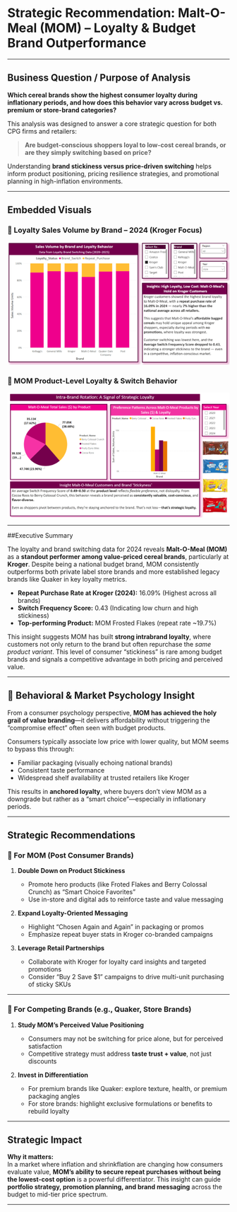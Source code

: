 # Strategic Recommendation: Malt-O-Meal (MOM) – Loyalty & Budget Brand Outperformance

---

## Business Question / Purpose of Analysis

**Which cereal brands show the highest consumer loyalty during inflationary periods, and how does this behavior vary across budget vs. premium or store-brand categories?**

This analysis was designed to answer a core strategic question for both CPG firms and retailers:  
> **Are budget-conscious shoppers loyal to low-cost cereal brands, or are they simply switching based on price?**  

Understanding **brand stickiness versus price-driven switching** helps inform product positioning, pricing resilience strategies, and promotional planning in high-inflation environments.

---

## Embedded Visuals

### 🔹 Loyalty Sales Volume by Brand – 2024 (Kroger Focus)
![Loyalty Sales Volume](../Images/loyalty_sales_volume_by_brand2_2024.png)

### 🔹 MOM Product-Level Loyalty & Switch Behavior
![MOM Loyalty Spotlight](../Images/mom_intra_brand_loyalty_spotlight2.png)

---

##Executive Summary

The loyalty and brand switching data for 2024 reveals **Malt-O-Meal (MOM)** as a **standout performer among value-priced cereal brands**, particularly at **Kroger**. Despite being a national budget brand, MOM consistently outperforms both private label store brands and more established legacy brands like Quaker in key loyalty metrics.

- **Repeat Purchase Rate at Kroger (2024):** 16.09% (Highest across all brands)
- **Switch Frequency Score:** 0.43 (Indicating low churn and high stickiness)
- **Top-performing Product:** MOM Frosted Flakes (repeat rate ~19.7%)

This insight suggests MOM has built **strong intrabrand loyalty**, where customers not only return to the brand but often repurchase the *same product variant*. This level of consumer “stickiness” is rare among budget brands and signals a competitive advantage in both pricing and perceived value.

---

## 🧩 Behavioral & Market Psychology Insight

From a consumer psychology perspective, **MOM has achieved the holy grail of value branding**—it delivers affordability without triggering the “compromise effect” often seen with budget products.

Consumers typically associate low price with lower quality, but MOM seems to bypass this through:
- Familiar packaging (visually echoing national brands)
- Consistent taste performance
- Widespread shelf availability at trusted retailers like Kroger

This results in **anchored loyalty**, where buyers don’t view MOM as a downgrade but rather as a “smart choice”—especially in inflationary periods.

---

##  Strategic Recommendations

### 🔹 For MOM (Post Consumer Brands)
1. **Double Down on Product Stickiness**
   - Promote hero products (like Froted Flakes and Berry Colossal Crunch) as “Smart Choice Favorites”
   - Use in-store and digital ads to reinforce taste and value messaging

2. **Expand Loyalty-Oriented Messaging**
   - Highlight “Chosen Again and Again” in packaging or promos
   - Emphasize repeat buyer stats in Kroger co-branded campaigns

3. **Leverage Retail Partnerships**
   - Collaborate with Kroger for loyalty card insights and targeted promotions
   - Consider “Buy 2 Save $1” campaigns to drive multi-unit purchasing of sticky SKUs

---

### 🔹 For Competing Brands (e.g., Quaker, Store Brands)
1. **Study MOM’s Perceived Value Positioning**
   - Consumers may not be switching for price alone, but for perceived satisfaction
   - Competitive strategy must address **taste trust + value**, not just discounts

2. **Invest in Differentiation**
   - For premium brands like Quaker: explore texture, health, or premium packaging angles
   - For store brands: highlight exclusive formulations or benefits to rebuild loyalty

---

## Strategic Impact

**Why it matters:**  
In a market where inflation and shrinkflation are changing how consumers evaluate value, **MOM’s ability to secure repeat purchases without being the lowest-cost option** is a powerful differentiator. This insight can guide **portfolio strategy, promotion planning, and brand messaging** across the budget to mid-tier price spectrum.

---
